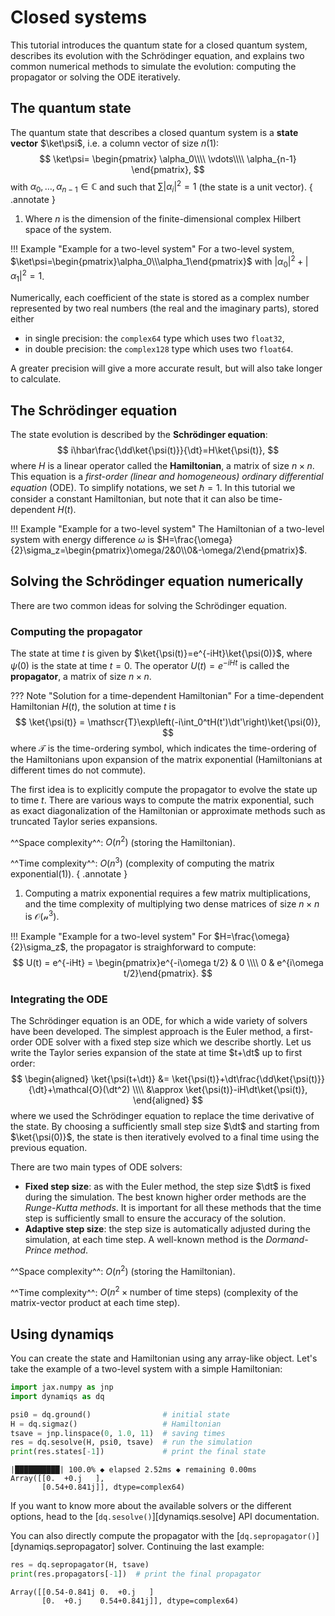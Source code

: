 # Closed systems

This tutorial introduces the quantum state for a closed quantum system, describes its evolution with the Schrödinger equation, and explains two common numerical methods to simulate the evolution: computing the propagator or solving the ODE iteratively.

## The quantum state

The quantum state that describes a closed quantum system is a **state vector** $\ket\psi$, i.e. a column vector of size $n$(1):
$$
    \ket\psi=
    \begin{pmatrix}
    \alpha_0\\\\
    \vdots\\\\
    \alpha_{n-1}
    \end{pmatrix},
$$
with $\alpha_0,\dots,\alpha_{n-1}\in\mathbb{C}$ and such that $\sum |\alpha_i|^2=1$ (the state is a unit vector).
{ .annotate }

1. Where $n$ is the dimension of the finite-dimensional complex Hilbert space of the system.

!!! Example "Example for a two-level system"
    For a two-level system, $\ket\psi=\begin{pmatrix}\alpha_0\\\alpha_1\end{pmatrix}$ with $|\alpha_0|^2+|\alpha_1|^2=1$.

Numerically, each coefficient of the state is stored as a complex number represented by two real numbers (the real and the imaginary parts), stored either

- in single precision: the `complex64` type which uses two `float32`,
- in double precision: the `complex128` type which uses two `float64`.

A greater precision will give a more accurate result, but will also take longer to calculate.

## The Schrödinger equation

The state evolution is described by the **Schrödinger equation**:
$$
    i\hbar\frac{\dd\ket{\psi(t)}}{\dt}=H\ket{\psi(t)},
$$
where $H$ is a linear operator called the **Hamiltonian**, a matrix of size $n\times n$. This equation is a *first-order (linear and homogeneous) ordinary differential equation* (ODE). To simplify notations, we set $\hbar=1$. In this tutorial we consider a constant Hamiltonian, but note that it can also be time-dependent $H(t)$.

!!! Example "Example for a two-level system"
    The Hamiltonian of a two-level system with energy difference $\omega$ is $H=\frac{\omega}{2}\sigma_z=\begin{pmatrix}\omega/2&0\\0&-\omega/2\end{pmatrix}$.

## Solving the Schrödinger equation numerically

There are two common ideas for solving the Schrödinger equation.

### Computing the propagator

The state at time $t$ is given by $\ket{\psi(t)}=e^{-iHt}\ket{\psi(0)}$, where $\psi(0)$ is the state at time $t=0$. The operator $U(t)=e^{-iHt}$ is called the **propagator**, a matrix of size $n\times n$.

??? Note "Solution for a time-dependent Hamiltonian"
    For a time-dependent Hamiltonian $H(t)$, the solution at time $t$ is
    $$
        \ket{\psi(t)} = \mathscr{T}\exp\left(-i\int_0^tH(t')\dt'\right)\ket{\psi(0)},
    $$
    where $\mathscr{T}$ is the time-ordering symbol, which indicates the time-ordering of the Hamiltonians upon expansion of the matrix exponential (Hamiltonians at different times do not commute).

The first idea is to explicitly compute the propagator to evolve the state up to time $t$. There are various ways to compute the matrix exponential, such as exact diagonalization of the Hamiltonian or approximate methods such as truncated Taylor series expansions.

^^Space complexity^^: $O(n^2)$ (storing the Hamiltonian).

^^Time complexity^^: $O(n^3)$ (complexity of computing the matrix exponential(1)).
{ .annotate }

1. Computing a matrix exponential requires a few matrix multiplications, and the time complexity of multiplying two dense matrices of size $n\times n$ is $\mathcal{O(n^3)}$.

!!! Example "Example for a two-level system"
    For $H=\frac{\omega}{2}\sigma_z$, the propagator is straighforward to compute:
    $$
        U(t) = e^{-iHt} = \begin{pmatrix}e^{-i\omega t/2} & 0 \\\\ 0 & e^{i\omega t/2}\end{pmatrix}.
    $$

### Integrating the ODE

The Schrödinger equation is an ODE, for which a wide variety of solvers have been developed. The simplest approach is the Euler method, a first-order ODE solver with a fixed step size which we describe shortly. Let us write the Taylor series expansion of the state at time $t+\dt$ up to first order:
$$
    \begin{aligned}
        \ket{\psi(t+\dt)} &= \ket{\psi(t)}+\dt\frac{\dd\ket{\psi(t)}}{\dt}+\mathcal{O}(\dt^2) \\\\
        &\approx \ket{\psi(t)}-iH\dt\ket{\psi(t)},
    \end{aligned}
$$
where we used the Schrödinger equation to replace the time derivative of the state. By choosing a sufficiently small step size $\dt$ and starting from $\ket{\psi(0)}$, the state is then iteratively evolved to a final time using the previous equation.

There are two main types of ODE solvers:

- **Fixed step size**: as with the Euler method, the step size $\dt$ is fixed during the simulation. The best known higher order methods are the *Runge-Kutta methods*. It is important for all these methods that the time step is sufficiently small to ensure the accuracy of the solution.
- **Adaptive step size**: the step size is automatically adjusted during the simulation, at each time step. A well-known method is the *Dormand-Prince method*.

^^Space complexity^^: $O(n^2)$ (storing the Hamiltonian).

^^Time complexity^^: $O(n^2\times\text{number of time steps})$ (complexity of the matrix-vector product at each time step).

## Using dynamiqs

You can create the state and Hamiltonian using any array-like object. Let's take the example of a two-level system with a simple Hamiltonian:

```python
import jax.numpy as jnp
import dynamiqs as dq

psi0 = dq.ground()                # initial state
H = dq.sigmaz()                   # Hamiltonian
tsave = jnp.linspace(0, 1.0, 11)  # saving times
res = dq.sesolve(H, psi0, tsave)  # run the simulation
print(res.states[-1])             # print the final state
```

```text title="Output"
|██████████| 100.0% ◆ elapsed 2.52ms ◆ remaining 0.00ms
Array([[0.  +0.j   ],
       [0.54+0.841j]], dtype=complex64)
```

If you want to know more about the available solvers or the different options, head to the [`dq.sesolve()`][dynamiqs.sesolve] API documentation.

You can also directly compute the propagator with the [`dq.sepropagator()`][dynamiqs.sepropagator] solver. Continuing the last example:

```python
res = dq.sepropagator(H, tsave)
print(res.propagators[-1])  # print the final propagator
```

```text title="Output"
Array([[0.54-0.841j 0.  +0.j   ]
       [0.  +0.j    0.54+0.841j]], dtype=complex64)
```
